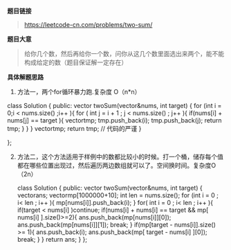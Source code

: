 **题目链接**

> https://leetcode-cn.com/problems/two-sum/

**题目大意**

> 给你几个数，然后再给你一个数，问你从这几个数里面选出来两个，能不能构成给定的数（题目保证解一定存在）

**具体解题思路**

1. 方法一，两个for循环暴力跑.复杂度 O（n*n）

class Solution {
public:
   vector<int> twoSum(vector<int>&nums, int target) {
        for (int i = 0;i < nums.size() ;i++ ){
          for ( int j = i + 1 ; j < nums.size() ; j++ ){
              if(nums[i] + nums[j] == target ){
                  vector<int>tmp;
                  tmp.push_back(i);
                  tmp.push_back(j);
                  return tmp;
              }
          }
        } vector<int>tmp;
       return tmp; // 代码的严谨
   }
    
};

2. 方法二，这个方法适用于样例中的数都比较小的时候。打一个桶，储存每个值都在哪些位置出现过，然后遍历两边数组就可以了。空间换时间。复杂度O（2n）

   class Solution {
public:
   vector<int> twoSum(vector<int>&nums, int target) {
     vector<int>ans;
     vector<int>mp[1000000+10];
       int len = nums.size();
       for (int i = 0 ; i< len ; i++ ){
          mp[nums[i]].push_back(i);
       }
       for( int i = 0 ; i< len ; i++ ){
          if(target < nums[i] )continue;
           if(nums[i] + nums[i] == target && mp[ nums[i] ].size()>=2){
            ans.push_back(mp[nums[i]][0]);
            ans.push_back(mp[nums[i]][1]);
               break;
           }
           if(mp[target - nums[i]].size() >= 1){
             ans.push_back(i);
             ans.push_back(mp[ target - nums[i] ][0]);
               break;
           }
       }
       return ans;
   }
};








